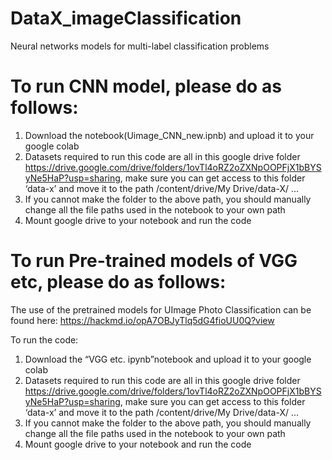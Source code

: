 # DataX_imageClassification
Neural networks models for multi-label classification problems

# To run CNN model, please do as follows:
1. Download the notebook(Uimage_CNN_new.ipnb) and upload it to your google colab
2. Datasets required to run this code are all in this google drive folder https://drive.google.com/drive/folders/1ovTl4oRZ2oZXNpOOPFjX1bBYSyNe5HaP?usp=sharing, make sure you can get access to this folder ‘data-x’ and move it to the path /content/drive/My Drive/data-X/ …
3. If you cannot make the folder to the above path, you should manually change all the file paths used in the notebook to your own path
4. Mount google drive to your notebook and run the code

# To run Pre-trained models of VGG etc, please do as follows:
The use of the pretrained models for UImage Photo Classification can be found here:
https://hackmd.io/opA7OBJyTlq5dG4fioUU0Q?view

To run the code:
1.	Download the “VGG etc. ipynb”notebook and upload it to your google colab
2.	Datasets required to run this code are all in this google drive folder https://drive.google.com/drive/folders/1ovTl4oRZ2oZXNpOOPFjX1bBYSyNe5HaP?usp=sharing, make sure you can get access to this folder ‘data-x’ and move it to the path /content/drive/My Drive/data-X/ …
3.	If you cannot make the folder to the above path, you should manually change all the file paths used in the notebook to your own path
4.	Mount google drive to your notebook and run the code
